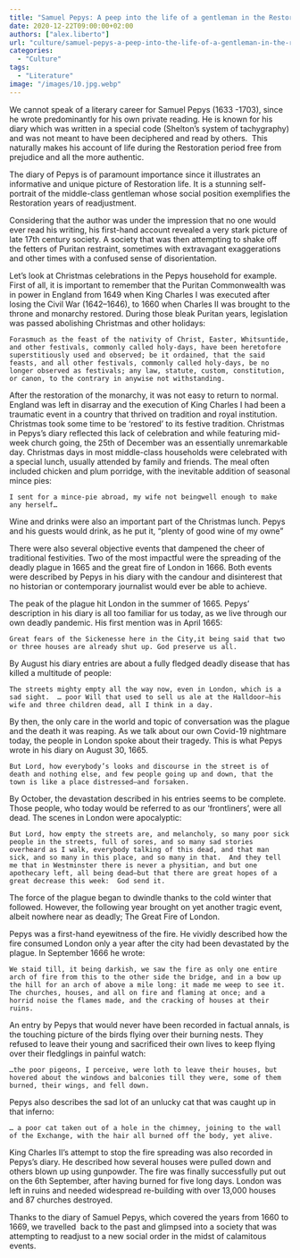 ```yaml
---
title: "Samuel Pepys: A peep into the life of a gentleman in the Restoration period"
date: 2020-12-22T09:00:00+02:00
authors: ["alex.liberto"]
url: "culture/samuel-pepys-a-peep-into-the-life-of-a-gentleman-in-the-restoration-period"
categories: 
  - "Culture"
tags: 
  - "Literature"
image: "/images/10.jpg.webp"
---
```


We cannot speak of a literary career for Samuel Pepys (1633 -1703), since he wrote predominantly for his own private reading. He is known for his diary which was written in a special code (Shelton’s system of tachygraphy) and was not meant to have been deciphered and read by others.  This naturally makes his account of life during the Restoration period free from prejudice and all the more authentic.

The diary of Pepys is of paramount importance since it illustrates an informative and unique picture of Restoration life. It is a stunning self-portrait of the middle-class gentleman whose social position exemplifies the Restoration years of readjustment.

Considering that the author was under the impression that no one would ever read his writing, his first-hand account revealed a very stark picture of late 17th century society. A society that was then attempting to shake off the fetters of Puritan restraint, sometimes with extravagant exaggerations and other times with a confused sense of disorientation.

Let’s look at Christmas celebrations in the Pepys household for example. First of all, it is important to remember that the Puritan Commonwealth was in power in England from 1649 when King Charles I was executed after losing the Civil War (1642–1646), to 1660 when Charles II was brought to the throne and monarchy restored. During those bleak Puritan years, legislation was passed abolishing Christmas and other holidays:

```
Forasmuch as the feast of the nativity of Christ, Easter, Whitsuntide, and other festivals, commonly called holy-days, have been heretofore superstitiously used and observed; be it ordained, that the said feasts, and all other festivals, commonly called holy-days, be no longer observed as festivals; any law, statute, custom, constitution, or canon, to the contrary in anywise not withstanding.
```

After the restoration of the monarchy, it was not easy to return to normal. England was left in disarray and the execution of King Charles I had been a traumatic event in a country that thrived on tradition and royal institution. Christmas took some time to be ‘restored’ to its festive tradition. Christmas in Pepys’s diary reflected this lack of celebration and while featuring mid-week church going, the 25th of December was an essentially unremarkable day. Christmas days in most middle-class households were celebrated with a special lunch, usually attended by family and friends. The meal often included chicken and plum porridge, with the inevitable addition of seasonal mince pies:

```
I sent for a mince-pie abroad, my wife not beingwell enough to make any herself…
```

Wine and drinks were also an important part of the Christmas lunch. Pepys and his guests would drink, as he put it, “plenty of good wine of my owne”

There were also several objective events that dampened the cheer of traditional festivities. Two of the most impactful were the spreading of the deadly plague in 1665 and the great fire of London in 1666. Both events were described by Pepys in his diary with the candour and disinterest that no historian or contemporary journalist would ever be able to achieve.

The peak of the plague hit London in the summer of 1665. Pepys’ description in his diary is all too familiar for us today, as we live through our own deadly pandemic. His first mention was in April 1665:

```
Great fears of the Sickenesse here in the City,it being said that two or three houses are already shut up. God preserve us all. 
```

By August his diary entries are about a fully fledged deadly disease that has killed a multitude of people:

```
The streets mighty empty all the way now, even in London, which is a sad sight.  … poor Will that used to sell us ale at the Halldoor—his wife and three children dead, all I think in a day. 
```

By then, the only care in the world and topic of conversation was the plague and the death it was reaping. As we talk about our own Covid-19 nightmare today, the people in London spoke about their tragedy. This is what Pepys wrote in his diary on August 30, 1665.

```
But Lord, how everybody’s looks and discourse in the street is of death and nothing else, and few people going up and down, that the town is like a place distressed—and forsaken. 
```

By October, the devastation described in his entries seems to be complete. Those people, who today would be referred to as our ‘frontliners’, were all dead. The scenes in London were apocalyptic:

```
But Lord, how empty the streets are, and melancholy, so many poor sick people in the streets, full of sores, and so many sad stories overheard as I walk, everybody talking of this dead, and that man sick, and so many in this place, and so many in that.  And they tell me that in Westminster there is never a physitian, and but one apothecary left, all being dead—but that there are great hopes of a great decrease this week:  God send it. 
```

The force of the plague began to dwindle thanks to the cold winter that followed. However, the following year brought on yet another tragic event, albeit nowhere near as deadly; The Great Fire of London.

Pepys was a first-hand eyewitness of the fire. He vividly described how the fire consumed London only a year after the city had been devastated by the plague. In September 1666 he wrote:

```
We staid till, it being darkish, we saw the fire as only one entire arch of fire from this to the other side the bridge, and in a bow up the hill for an arch of above a mile long: it made me weep to see it. The churches, houses, and all on fire and flaming at once; and a horrid noise the flames made, and the cracking of houses at their ruins.
```

An entry by Pepys that would never have been recorded in factual annals, is the touching picture of the birds flying over their burning nests. They refused to leave their young and sacrificed their own lives to keep flying over their fledglings in painful watch:

```
…the poor pigeons, I perceive, were loth to leave their houses, but hovered about the windows and balconies till they were, some of them burned, their wings, and fell down.
```

Pepys also describes the sad lot of an unlucky cat that was caught up in that inferno:

```
… a poor cat taken out of a hole in the chimney, joining to the wall of the Exchange, with the hair all burned off the body, yet alive.
```

King Charles II’s attempt to stop the fire spreading was also recorded in Pepys’s diary. He described how several houses were pulled down and others blown up using gunpowder. The fire was finally successfully put out on the 6th September, after having burned for five long days. London was left in ruins and needed widespread re-building with over 13,000 houses and 87 churches destroyed.

Thanks to the diary of Samuel Pepys, which covered the years from 1660 to 1669, we travelled  back to the past and glimpsed into a society that was attempting to readjust to a new social order in the midst of calamitous events.
